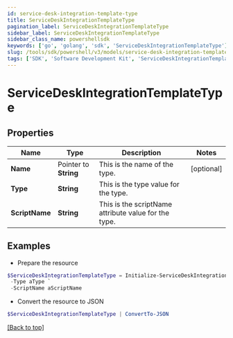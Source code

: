 ```yaml
---
id: service-desk-integration-template-type
title: ServiceDeskIntegrationTemplateType
pagination_label: ServiceDeskIntegrationTemplateType
sidebar_label: ServiceDeskIntegrationTemplateType
sidebar_class_name: powershellsdk
keywords: ['go', 'golang', 'sdk', 'ServiceDeskIntegrationTemplateType'] 
slug: /tools/sdk/powershell/v3/models/service-desk-integration-template-type
tags: ['SDK', 'Software Development Kit', 'ServiceDeskIntegrationTemplateType']
---
```



# ServiceDeskIntegrationTemplateType

## Properties

Name | Type | Description | Notes
------------ | ------------- | ------------- | -------------
**Name** |  Pointer to **String** | This is the name of the type. | [optional] 
**Type** |  **String** | This is the type value for the type. | 
**ScriptName** |  **String** | This is the scriptName attribute value for the type. | 

## Examples

- Prepare the resource
```powershell
$ServiceDeskIntegrationTemplateType = Initialize-ServiceDeskIntegrationTemplateType  -Name aName `
 -Type aType `
 -ScriptName aScriptName
```

- Convert the resource to JSON
```powershell
$ServiceDeskIntegrationTemplateType | ConvertTo-JSON
```


[[Back to top]](#) 

